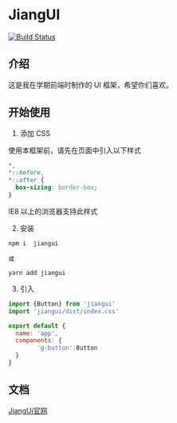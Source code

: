 # JiangUI

[![Build Status](https://travis-ci.org/quietdw/mywheels.svg?branch=master)](https://travis-ci.org/quietdw/mywheels)

## 介绍

这是我在学期前端时制作的 UI 框架，希望你们喜欢。

## 开始使用

1. 添加 CSS

使用本框架前，请先在页面中引入以下样式

```css
*,
*::before,
*::after {
  box-sizing: border-box;
}
```

IE8 以上的浏览器支持此样式

2. 安装

```
npm i  jiangui

或

yarn add jiangui
```

3. 引入

```Javascript
import {Button} from 'jiangui'
import 'jiangui/dist/index.css'

export default {
  name: 'app',
  components: {
		'g-button':Button
  }
}
```

## 文档

[JiangUi官网](http://jiangnana.fun/mywheels/)




